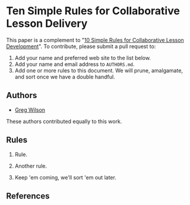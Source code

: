 # Ten Simple Rules for Collaborative Lesson Delivery

This paper is a complement to "[10 Simple Rules for Collaborative Lesson Development][10-lesson-dev]".
To contribute,
please submit a pull request to:

1. Add your name and preferred web site to the list below.
2. Add your name and email address to `AUTHORS.md`.
3. Add one or more rules to this document.  We will prune, amalgamate, and sort once we have a double handful.

## Authors

- [Greg Wilson](http://third-bit.com)

These authors contributed equally to this work.

## Rules

1. Rule.

1. Another rule.

1. Keep 'em coming, we'll sort 'em out later.

## References

[10-lesson-dev]: https://github.com/swcarpentry/collaborative-lesson-development
